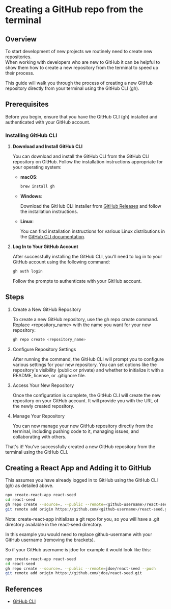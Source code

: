# Creating a GitHub repo from the terminal

## Overview

To start development of new projects we routinely need to create new repositories.  
When working with developers who are new to GitHub it can be helpful to show them how 
to create a new repository from the terminal to speed up their process.

This guide will walk you through the process of creating a new GitHub repository directly 
from your terminal using the GitHub CLI (gh).

## Prerequisites

Before you begin, ensure that you have the GitHub CLI (gh) installed and authenticated with your GitHub account.

### Installing GitHub CLI

1. **Download and Install GitHub CLI**

   You can download and install the GitHub CLI from the GitHub CLI repository on GitHub. Follow the installation instructions appropriate for your operating system:

    - **macOS**:

      ```bash
      brew install gh
      ```

    - **Windows**:

      Download the GitHub CLI installer from [GitHub Releases](https://github.com/cli/cli/releases) and follow the installation instructions.

    - **Linux**:

      You can find installation instructions for various Linux distributions in the [GitHub CLI documentation](https://cli.github.com/manual/installation).

2. **Log In to Your GitHub Account**

   After successfully installing the GitHub CLI, you'll need to log in to your GitHub account using the following command:

   ```bash
   gh auth login
   ```
   
    Follow the prompts to authenticate with your GitHub account.


## Steps
1. Create a New GitHub Repository

    To create a new GitHub repository, use the gh repo create command. Replace <repository_name> with the name you want for your new repository:

    ```bash
    gh repo create <repository_name>
    ```

2. Configure Repository Settings

    After running the command, the GitHub CLI will prompt you to configure various settings for your new repository. You can set options like the repository's visibility (public or private) and whether to initialize it with a README, license, or .gitignore file.

3. Access Your New Repository

    Once the configuration is complete, the GitHub CLI will create the new repository on your GitHub account. It will provide you with the URL of the newly created repository.

4. Manage Your Repository

    You can now manage your new GitHub repository directly from the terminal, including pushing code to it, managing issues, and collaborating with others.

That's it! You've successfully created a new GitHub repository from the terminal using the GitHub CLI.



## Creating a React App and Adding it to GitHub

This assumes you have already logged in to GitHub using the GitHub CLI (gh) as detailed above.

```bash
npx create-react-app react-seed
cd react-seed
gh repo create --source=. --public --remote=<github-username>/react-seed --push
git remote add origin https://github.com/<github-username>/react-seed.git
```

Note: create-react-app initializes a git repo for you, so you will have a .git directory available in the 
react-seed directory.

In this example you would need to replace github-username with your GitHub username (removing the brackets).

So if your GitHub username is jdoe for example it would look like this:

```bash
npx create-react-app react-seed
cd react-seed
gh repo create --source=. --public --remote=jdoe/react-seed --push
git remote add origin https://github.com/jdoe/react-seed.git
```

## References 

- [GitHub CLI](https://cli.github.com/)